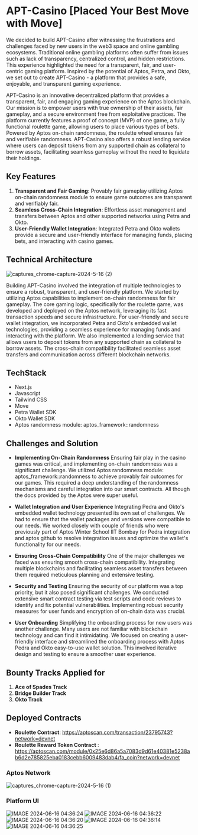 
# APT-Casino [Placed Your Best Move with Move]

We decided to build APT-Casino after witnessing the frustrations and challenges faced by new users in the web3 space and online gambling ecosystems. Traditional online gambling platforms often suffer from issues such as lack of transparency, centralized control, and hidden restrictions. This experience highlighted the need for a transparent, fair, and user-centric gaming platform. Inspired by the potential of Aptos, Petra, and Okto, we set out to create APT-Casino - a platform that provides a safe, enjoyable, and transparent gaming experience.

APT-Casino is an innovative decentralized platform that provides a transparent, fair, and engaging gaming experience on the Aptos blockchain. Our mission is to empower users with true ownership of their assets, fair gameplay, and a secure environment free from exploitative practices. The platform currently features a proof of concept (MVP) of one game, a fully functional roulette game, allowing users to place various types of bets. Powered by Aptos on-chain randomness, the roulette wheel ensures fair and verifiable randomness. APT-Casino also offers a robust lending service where users can deposit tokens from any supported chain as collateral to borrow assets, facilitating seamless gameplay without the need to liquidate their holdings.

## Key Features

1. **Transparent and Fair Gaming**: Provably fair gameplay utilizing Aptos on-chain randomness module to ensure game outcomes are transparent and verifiably fair.
2. **Seamless Cross-Chain Integration**: Effortless asset management and transfers between Aptos and other supported networks using Petra and Okto.
3. **User-Friendly Wallet Integration**: Integrated Petra and Okto wallets provide a secure and user-friendly interface for managing funds, placing bets, and interacting with casino games.

## Technical Architecture

![captures_chrome-capture-2024-5-16 (2)](https://github.com/Kali-Decoder/Move_Roulette/assets/69464744/6f951ad3-510a-4bf6-9ace-f5d937467351)

Building APT-Casino involved the integration of multiple technologies to ensure a robust, transparent, and user-friendly platform. We started by utilizing Aptos capabilities to implement on-chain randomness for fair gameplay. The core gaming logic, specifically for the roulette game, was developed and deployed on the Aptos network, leveraging its fast transaction speeds and secure infrastructure. For user-friendly and secure wallet integration, we incorporated Petra and Okto's embedded wallet technologies, providing a seamless experience for managing funds and interacting with the platform. We also implemented a lending service that allows users to deposit tokens from any supported chain as collateral to borrow assets. The cross-chain compatibility facilitated seamless asset transfers and communication across different blockchain networks.

## TechStack

- Next.js
- Javascript
- Tailwind CSS
- Move
- Petra Wallet SDK
- Okto Wallet SDK
- Aptos randomness module: aptos_framework::randomness

## Challenges and Solution
- **Implementing On-Chain Randomness**
Ensuring fair play in the casino games was critical, and implementing on-chain randomness was a significant challenge. We utilized Aptos randomness module: aptos_framework::randomness to achieve provably fair outcomes for our games. This required a deep understanding of the randomness mechanisms and careful integration into our smart contracts. All though the docs provided by the Aptos were super useful.

- **Wallet Integration and User Experience**
Integrating Pedra and Okto's embedded wallet technology presented its own set of challenges. We had to ensure that the wallet packages and versions were compatible to our needs. We worked closely with couple of friends who were previously part of Aptos Winter School IIT Bombay for Pedra integration and aptos github to resolve integration issues and optimize the wallet's functionality for our needs.

- **Ensuring Cross-Chain Compatibility**
One of the major challenges we faced was ensuring smooth cross-chain compatibility. Integrating multiple blockchains and facilitating seamless asset transfers between them required meticulous planning and extensive testing.

- **Security and Testing**
Ensuring the security of our platform was a top priority, but it also posed significant challenges. We conducted extensive smart contract testing via test scripts and code reviews to identify and fix potential vulnerabilities. Implementing robust security measures for user funds and encryption of on-chain data was crucial.

- **User Onboarding**
Simplifying the onboarding process for new users was another challenge. Many users are not familiar with blockchain technology and can find it intimidating. We focused on creating a user-friendly interface and streamlined the onboarding process with Aptos Pedra and Okto easy-to-use wallet solution. This involved iterative design and testing to ensure a smoother user experience.

## Bounty Tracks Applied for
1. **Ace of Spades Track**
2. **Bridge Builder Track**
3. **Okto Track**

## Deployed Contracts
- **Roulette Contract**: https://aptoscan.com/transaction/23795743?network=devnet
- **Roulette Reward Token Contract** : https://aptoscan.com/module/0x25e6d86a5a7083d9d61e40381e5238ab6d2e785825eba0183cebb6009483dab4/fa_coin?network=devnet
  
### Aptos Network
![captures_chrome-capture-2024-5-16 (1)](https://github.com/Kali-Decoder/Move_Roulette/assets/69464744/fb5d3382-6122-4e64-a251-78e89265fb52)

### Platform UI 
![IMAGE 2024-06-16 04:36:24](https://github.com/Kali-Decoder/Move_Roulette/assets/82640789/7ad111b0-f24e-466f-96b7-ad1a03b4cab3)
![IMAGE 2024-06-16 04:36:22](https://github.com/Kali-Decoder/Move_Roulette/assets/82640789/477bf1b5-abe9-4b0d-a510-fb09e9db6d29)
![IMAGE 2024-06-16 04:36:20](https://github.com/Kali-Decoder/Move_Roulette/assets/82640789/4047e5c0-6eaf-4320-8d08-722c9438fdf2)
![IMAGE 2024-06-16 04:36:14](https://github.com/Kali-Decoder/Move_Roulette/assets/82640789/14c9d9d5-14b4-4c1e-8e02-7b69878813d2)
![IMAGE 2024-06-16 04:36:25](https://github.com/Kali-Decoder/Move_Roulette/assets/82640789/d4e3b1dd-0627-469c-9956-38a9f3c95516)
